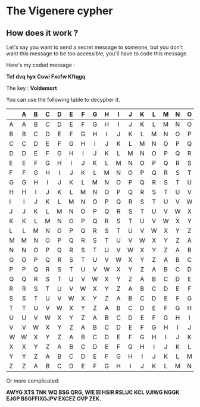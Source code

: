 # The Vigenere cypher
## How does it work ?
Let's say you want to send a secret message to someone, but you don't want this message to be too accessible, you'll have to code this message.

Here's my coded message :

**Tcf dvq hyx Cowi Fxcfw Kftqgq**

The key : **Voldemort**

You can use the following table to decypher it.


|   |A   |B   |C   |D   |E   |F   |G   |H   |I   |J   |K   |L   |M   |N   |O   |P   |Q   |R   |S   |T   |U   |V   |W   |X   |Y   |Z  |
|:--|:--:|:--:|:--:|:--:|:--:|:--:|:--:|:--:|:--:|:--:|:--:|:--:|:--:|:--:|:--:|:--:|:--:|:--:|:--:|:--:|:--:|:--:|:--:|:--:|:--:|--:|
|A  |A   |B   |C   |D   |E   |F   |G   |H   |I   |J   |K   |L   |M   |N   |O   |P   |Q   |R   |S   |T   |U   |V   |W   |X   |Y   |Z  |
|B  |B   |C   |D   |E   |F   |G   |H   |I   |J   |K   |L   |M   |N   |O   |P   |Q   |R   |S   |T   |U   |V   |W   |X   |Y   |Z   |A  |
|C  |C   |D   |E   |F   |G   |H   |I   |J   |K   |L   |M   |N   |O   |P   |Q   |R   |S   |T   |U   |V   |W   |X   |Y   |Z   |A   |B  |
|D  |D   |E   |F   |G   |H   |I   |J   |K   |L   |M   |N   |O   |P   |Q   |R   |S   |T   |U   |V   |W   |X   |Y   |Z   |A   |B   |C  |
|E  |E   |F   |G   |H   |I   |J   |K   |L   |M   |N   |O   |P   |Q   |R   |S   |T   |U   |V   |W   |X   |Y   |Z   |A   |B   |C   |D  |
|F  |F   |G   |H   |I   |J   |K   |L   |M   |N   |O   |P   |Q   |R   |S   |T   |U   |V   |W   |X   |Y   |Z   |A   |B   |C   |D   |E  |
|G  |G   |H   |I   |J   |K   |L   |M   |N   |O   |P   |Q   |R   |S   |T   |U   |V   |W   |X   |Y   |Z   |A   |B   |C   |D   |E   |F  |
|H  |H   |I   |J   |K   |L   |M   |N   |O   |P   |Q   |R   |S   |T   |U   |V   |W   |X   |Y   |Z   |A   |B   |C   |D   |E   |F   |G  |
|I  |I   |J   |K   |L   |M   |N   |O   |P   |Q   |R   |S   |T   |U   |V   |W   |X   |Y   |Z   |A   |B   |C   |D   |E   |F   |G   |H  |
|J  |J   |K   |L   |M   |N   |O   |P   |Q   |R   |S   |T   |U   |V   |W   |X   |Y   |Z   |A   |B   |C   |D   |E   |F   |G   |H   |I  |
|K  |K   |L   |M   |N   |O   |P   |Q   |R   |S   |T   |U   |V   |W   |X   |Y   |Z   |A   |B   |C   |D   |E   |F   |G   |H   |I   |J  |
|L  |L   |M   |N   |O   |P   |Q   |R   |S   |T   |U   |V   |W   |X   |Y   |Z   |A   |B   |C   |D   |E   |F   |G   |H   |I   |J   |K  |
|M  |M   |N   |O   |P   |Q   |R   |S   |T   |U   |V   |W   |X   |Y   |Z   |A   |B   |C   |D   |E   |F   |G   |H   |I   |J   |K   |L  |
|N  |N   |O   |P   |Q   |R   |S   |T   |U   |V   |W   |X   |Y   |Z   |A   |B   |C   |D   |E   |F   |G   |H   |I   |J   |K   |L   |M  |
|O  |O   |P   |Q   |R   |S   |T   |U   |V   |W   |X   |Y   |Z   |A   |B   |C   |D   |E   |F   |G   |H   |I   |J   |K   |L   |M   |N  |
|P  |P   |Q   |R   |S   |T   |U   |V   |W   |X   |Y   |Z   |A   |B   |C   |D   |E   |F   |G   |H   |I   |J   |K   |L   |M   |N   |O  |
|Q  |Q   |R   |S   |T   |U   |V   |W   |X   |Y   |Z   |A   |B   |C   |D   |E   |F   |G   |H   |I   |J   |K   |L   |M   |N   |O   |P  |
|R  |R   |S   |T   |U   |V   |W   |X   |Y   |Z   |A   |B   |C   |D   |E   |F   |G   |H   |I   |J   |K   |L   |M   |N   |O   |P   |Q  |
|S  |S   |T   |U   |V   |W   |X   |Y   |Z   |A   |B   |C   |D   |E   |F   |G   |H   |I   |J   |K   |L   |M   |N   |O   |P   |Q   |R  |
|T  |T   |U   |V   |W   |X   |Y   |Z   |A   |B   |C   |D   |E   |F   |G   |H   |I   |J   |K   |L   |M   |N   |O   |P   |Q   |R   |S  |
|U  |U   |V   |W   |X   |Y   |Z   |A   |B   |C   |D   |E   |F   |G   |H   |I   |J   |K   |L   |M   |N   |O   |P   |Q   |R   |S   |T  |
|V  |V   |W   |X   |Y   |Z   |A   |B   |C   |D   |E   |F   |G   |H   |I   |J   |K   |L   |M   |N   |O   |P   |Q   |R   |S   |T   |U  |
|W  |W   |X   |Y   |Z   |A   |B   |C   |D   |E   |F   |G   |H   |I   |J   |K   |L   |M   |N   |O   |P   |Q   |R   |S   |T   |U   |V  |
|X  |X   |Y   |Z   |A   |B   |C   |D   |E   |F   |G   |H   |I   |J   |K   |L   |M   |N   |O   |P   |Q   |R   |S   |T   |U   |V   |W  |
|Y  |Y   |Z   |A   |B   |C   |D   |E   |F   |G   |H   |I   |J   |K   |L   |M   |N   |O   |P   |Q   |R   |S   |T   |U   |V   |W   |X  |
|Z  |Z   |A   |B   |C   |D   |E   |F   |G   |H   |I   |J   |K   |L   |M   |N   |O   |P   |Q   |R   |S   |T   |U   |V   |W   |X   |Y  |


Or more complicated:

**AWYG XTS TNK WQ BSG QRG, WIE EI HSIR RSLUC KCL VJIWG NGGK EJGP BSGFFIXGJPV EXCEZ OVP ZEK.**

